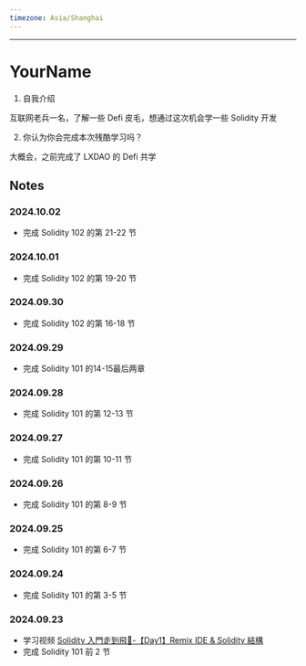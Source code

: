 ```yaml
---
timezone: Asia/Shanghai
---
```


---

# YourName

1. 自我介绍

互联网老兵一名，了解一些 Defi 皮毛，想通过这次机会学一些 Solidity 开发

2. 你认为你会完成本次残酷学习吗？

大概会，之前完成了 LXDAO 的 Defi 共学
   
## Notes

<!-- Content_START -->

### 2024.10.02
- 完成 Solidity 102 的第 21-22 节

### 2024.10.01
- 完成 Solidity 102 的第 19-20 节

### 2024.09.30
- 完成 Solidity 102 的第 16-18 节

### 2024.09.29
- 完成 Solidity 101 的14-15最后两章
  
### 2024.09.28
- 完成 Solidity 101 的第 12-13 节

### 2024.09.27
- 完成 Solidity 101 的第 10-11 节

### 2024.09.26
- 完成 Solidity 101 的第 8-9 节

### 2024.09.25
- 完成 Solidity 101 的第 6-7 节

### 2024.09.24
- 完成 Solidity 101 的第 3-5 节

### 2024.09.23

- 学习视频 [Solidity 入門走到飛🚀-【Day1】Remix IDE & Solidity 結構
](https://www.youtube.com/watch?v=KWW9Y09erDM&list=PL-edkZcvwC5a7qIaHG4Rsj6DkOM3YH3eT)
- 完成 Solidity 101 前 2 节
  
### 

<!-- Content_END -->
